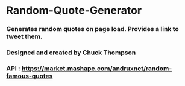 # Random-Quote-Generator
### Generates random quotes on page load. Provides a link to tweet them.
### Designed and created by Chuck Thompson
### API : https://market.mashape.com/andruxnet/random-famous-quotes

